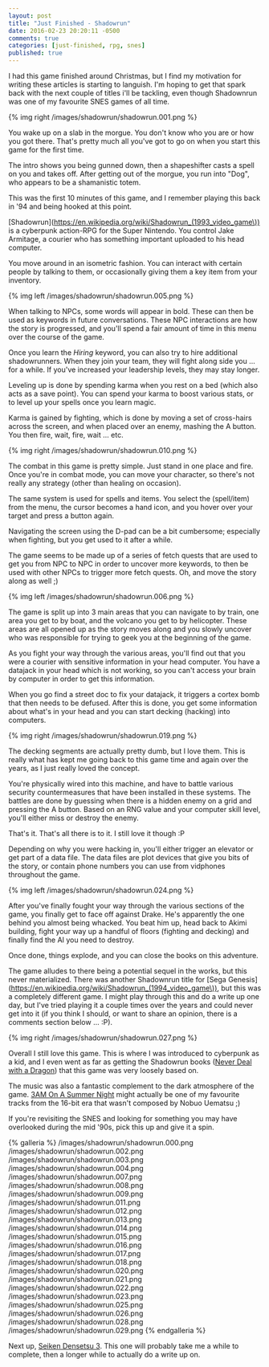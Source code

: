 ```yaml
---
layout: post
title: "Just Finished - Shadowrun"
date: 2016-02-23 20:20:11 -0500
comments: true
categories: [just-finished, rpg, snes]
published: true
---
```


I had this game finished around Christmas, but I find my motivation for writing these articles is starting to languish. I'm hoping to get that spark back with the next couple of titles i'll be tackling, even though Shadownrun was one of my favourite SNES games of all time.

{% img right /images/shadowrun/shadowrun.001.png %}

You wake up on a slab in the morgue. You don't know who you are or how you got there. That's pretty much all you've got to go on when you start this game for the first time.

The intro shows you being gunned down, then a shapeshifter casts a spell on you and takes off. After getting out of the morgue, you run into "Dog", who appears to be a shamanistic totem.

This was the first 10 minutes of this game, and I remember playing this back in '94 and being hooked at this point.

[Shadowrun](https://en.wikipedia.org/wiki/Shadowrun_(1993_video_game\)) is a cyberpunk action-RPG for the Super Nintendo. You control Jake Armitage, a courier who has something important uploaded to his head computer. 

<!-- more -->

You move around in an isometric fashion. You can interact with certain people by talking to them, or occasionally giving them a key item from your inventory.

{% img left /images/shadowrun/shadowrun.005.png %}

When talking to NPCs, some words will appear in bold. These can then be used as keywords in future conversations. These NPC interactions are how the story is progressed, and you'll spend a fair amount of time in this menu over the course of the game.

Once you learn the *Hiring* keyword, you can also try to hire additional shadowrunners. When they join your team, they will fight along side you ... for a while. If you've increased your leadership levels, they may stay longer.

Leveling up is done by spending karma when you rest on a bed (which also acts as a save point). You can spend your karma to boost various stats, or to level up your spells once you learn magic.

Karma is gained by fighting, which is done by moving a set of cross-hairs across the screen, and when placed over an enemy, mashing the A button. You then fire, wait, fire, wait ... etc.

{% img right /images/shadowrun/shadowrun.010.png %}

The combat in this game is pretty simple. Just stand in one place and fire. Once you're in combat mode, you can move your character, so there's not really any strategy (other than healing on occasion).

The same system is used for spells and items. You select the (spell/item) from the menu, the cursor becomes a hand icon, and you hover over your target and press a button again.

Navigating the screen using the D-pad can be a bit cumbersome; especially when fighting, but you get used to it after a while.

The game seems to be made up of a series of fetch quests that are used to get you from NPC to NPC in order to uncover more keywords, to then be used with other NPCs to trigger more fetch quests. Oh, and move the story along as well ;)

{% img left /images/shadowrun/shadowrun.006.png %}

The game is split up into 3 main areas that you can navigate to by train, one area you get to by boat, and the volcano you get to by helicopter. These areas are all opened up as the story moves along and you slowly uncover who was responsible for trying to geek you at the beginning of the game.

As you fight your way through the various areas, you'll find out that you were a courier with sensitive information in your head computer. You have a datajack in your head which is not working, so you can't access your brain by computer in order to get this information.

When you go find a street doc to fix your datajack, it triggers a cortex bomb that then needs to be defused. After this is done, you get some information about what's in your head and you can start decking (hacking) into computers.

{% img right /images/shadowrun/shadowrun.019.png %}

The decking segments are actually pretty dumb, but I love them. This is really what has kept me going back to this game time and again over the years, as I just really loved the concept.

You're physically wired into this machine, and have to battle various security countermeasures that have been installed in these systems. The battles are done by guessing when there is a hidden enemy on a grid and pressing the A button. Based on an RNG value and your computer skill level, you'll either miss or destroy the enemy.

That's it. That's all there is to it. I still love it though :P

Depending on why you were hacking in, you'll either trigger an elevator or get part of a data file. The data files are plot devices that give you bits of the story, or contain phone numbers you can use from vidphones throughout the game.

{% img left /images/shadowrun/shadowrun.024.png %}

After you've finally fought your way through the various sections of the game, you finally get to face off against Drake. He's apparently the one behind you almost being whacked. You beat him up, head back to Akimi building, fight your way up a handful of floors (fighting and decking) and finally find the AI you need to destroy.

Once done, things explode, and you can close the books on this adventure. 

The game alludes to there being a potential sequel in the works, but this never materialized. There was another Shadownrun title for [Sega Genesis](https://en.wikipedia.org/wiki/Shadowrun_(1994_video_game\)), but this was a completely different game. I might play through this and do a write up one day, but I've tried playing it a couple times over the years and could never get into it (if you think I should, or want to share an opinion, there is a comments section below ... :P).

{% img right /images/shadowrun/shadowrun.027.png %}

Overall I still love this game. This is where I was introduced to cyberpunk as a kid, and I even went as far as getting the Shadowrun books ([Never Deal with a Dragon](http://www.amazon.com/Never-Deal-Dragon-Shadownrun-Vol/dp/0451450787)) that this game was very loosely based on.

The music was also a fantastic complement to the dark atmosphere of the game. [3AM On A Summer Night](https://www.youtube.com/watch?v=ome6XI_KuIw&list=PL2D5FC9FCF1AEF68C&index=2) might actually be one of my favourite tracks from the 16-bit era that wasn't composed by Nobuo Uematsu ;)

If you're revisiting the SNES and looking for something you may have overlooked during the mid '90s, pick this up and give it a spin.

{% galleria %}
/images/shadowrun/shadowrun.000.png
/images/shadowrun/shadowrun.002.png
/images/shadowrun/shadowrun.003.png
/images/shadowrun/shadowrun.004.png
/images/shadowrun/shadowrun.007.png
/images/shadowrun/shadowrun.008.png
/images/shadowrun/shadowrun.009.png
/images/shadowrun/shadowrun.011.png
/images/shadowrun/shadowrun.012.png
/images/shadowrun/shadowrun.013.png
/images/shadowrun/shadowrun.014.png
/images/shadowrun/shadowrun.015.png
/images/shadowrun/shadowrun.016.png
/images/shadowrun/shadowrun.017.png
/images/shadowrun/shadowrun.018.png
/images/shadowrun/shadowrun.020.png
/images/shadowrun/shadowrun.021.png
/images/shadowrun/shadowrun.022.png
/images/shadowrun/shadowrun.023.png
/images/shadowrun/shadowrun.025.png
/images/shadowrun/shadowrun.026.png
/images/shadowrun/shadowrun.028.png
/images/shadowrun/shadowrun.029.png
{% endgalleria %}

Next up, [Seiken Densetsu 3](https://en.wikipedia.org/wiki/Seiken_Densetsu_3). This one will probably take me a while to complete, then a longer while to actually do a write up on.